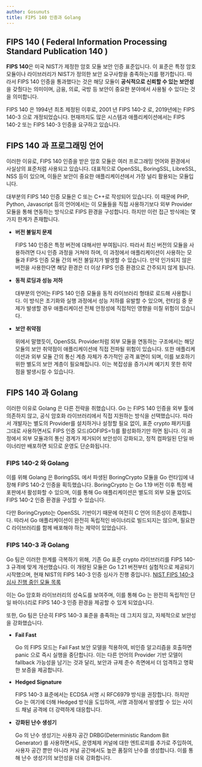 ```yaml
---
author: Gosunuts
title: FIPS 140 인증과 Golang
---
```


## FIPS 140 ( Federal Information Processing Standard Publication 140 )
**FIPS 140**은 미국 NIST가 제정한 암호 모듈 보안 인증 표준입니다. 이 표준은 특정 암호 모듈이나 라이브러리가 NIST가 정의한 보안 요구사항을 충족하는지를 평가합니다. 따라서 FIPS 140 인증을 통과했다는 것은 해당 모듈이 **공식적으로 신뢰할 수 있는 보안성**을 갖췄다는 의미이며, 금융, 의료, 국방 등 보안이 중요한 분야에서 사용될 수 있다는 것을 의미합니다.

FIPS 140 은 1994년 최초 제정된 이후로, 2001 년 FIPS 140-2 로, 2019년에는 FIPS 140-3 으로 개정되었습니다. 현재까지도 많은 시스템과 애플리케이션에서는 FIPS 140-2 또는 FIPS 140-3 인증을 요구하고 있습니다.

## FIPS 140 과 프로그래밍 언어
이러한 이유로, FIPS 140 인증을 받은 암호 모듈은 여러 프로그래밍 언어와 환경에서 사실상의 표준처럼 사용되고 있습니다. 대표적으로 OpenSSL, BoringSSL, LibreSSL, NSS 등이 있으며, 이들은 보안이 중요한 애플리케이션에서 가장 널리 활용되는 모듈입니다.

대부분의 FIPS 140 인증 모듈은 C 또는 C++로 작성되어 있습니다. 이 때문에 PHP, Python, Javascript 등의 언어에서는 이 모듈들을 직접 사용하기보다 외부 Provider 모듈을 통해 연동하는 방식으로 FIPS 환경을 구성합니다. 하지만 이런 접근 방식에는 몇 가지 한계가 존재합니다.

-   **버전 불일치 문제**

    FIPS 140 인증은 특정 버전에 대해서만 부여됩니다. 따라서 최신 버전의 모듈을 사용하려면 다시 인증 과정을 거쳐야 하며, 이 과정에서 애플리케이션이 사용하는 모듈과 FIPS 인증 모듈 간의 버전 불일치가 발생할 수 있습니다. 만약 인가되지 않은 버전을 사용한다면 해당 환경은 더 이상 FIPS 인증 환경으로 간주되지 않게 됩니다.

-  **동적 로딩과 성능 저하**

    대부분의 언어는 FIPS 140 인증 모듈을 동적 라이브러리 형태로 로드해 사용합니다. 이 방식은 초기화와 실행 과정에서 성능 저하를 유발할 수 있으며, 런타임 중 문제가 발생할 경우 애플리케이션 전체 안정성에 직접적인 영향을 미칠 위험이 있습니다.

-  **보안 취약점**

    위에서 말했듯이, OpenSSL Provider처럼 외부 모듈을 연동하는 구조에서는 해당 모듈의 보안 취약점이 애플리케이션에 직접 전파될 위험이 있습니다. 또한 애플리케이션과 외부 모듈 간의 통신 계층 자체가 추가적인 공격 표면이 되며, 이를 보호하기 위한 별도의 보안 계층이 필요해집니다. 이는 복잡성을 증가시켜 예기치 못한 취약점을 발생시킬 수 있습니다.

## FIPS 140 과 Golang
이러한 이유로 Golang 은 다른 전략을 취했습니다. Go 는 FIPS 140 인증을 외부 툴에 의존하지 않고, 공식 암호화 라이브러리에서 직접 지원하는 방식을 선택했습니다. 따라서 개발자는 별도의 Provider를 설치하거나 설정할 필요 없이, 표준 crypto 패키지를 그대로 사용하면서도 FIPS 인증 모드(GOFIPS=1)를 활성화하기만 하면 됩니다. 이 과정에서 외부 모듈과의 통신 경계가 제거되어 보안성이 강화되고, 정적 컴파일된 단일 바이너리만 배포하면 되므로 운영도 단순화됩니다.

### FIPS 140-2 와 Golang
이를 위해 Golang 은 BoringSSL 에서 파생된 BoringCrypto 모듈을 Go 런타임에 내장해 FIPS 140-2 인증을 획득했습니다. BoringCrypto 는 Go 1.19 버전 이후 특정 배포판에서 활성화할 수 있으며, 이를 통해 Go 애플리케이션은 별도의 외부 모듈 없이도 FIPS 140-2 인증 환경을 구성할 수 있습니다.

다만 BoringCrypto는 OpenSSL 기반이기 때문에 여전히 C 언어 의존성이 존재합니다. 따라서 Go 애플리케이션이 완전히 독립적인 바이너리로 빌드되지는 않으며, 필요한 C 라이브러리를 함께 배포해야 하는 제약이 있었습니다.

### FIPS 140-3 과 Golang
Go 팀은 이러한 한계를 극복하기 위해, 기존 Go 표준 crypto 라이브러리를 FIPS 140-3 규격에 맞게 개선했습니다. 이 개량된 모듈은 Go 1.21 버전부터 실험적으로 제공되기 시작했으며, 현재 NIST의 FIPS 140-3 인증 심사가 진행 중입니다.
[NIST FIPS 140-3 심사 진행 중인 모듈 목록](https://csrc.nist.gov/projects/cryptographic-module-validation-program/modules-in-process/modules-in-process-list)

이는 Go 암호화 라이브러리의 성숙도를 보여주며, 이를 통해 Go 는 완전히 독립적인 단일 바이너리로 FIPS 140-3 인증 환경을 제공할 수 있게 되었습니다.

또한, Go 팀은 단순히 FIPS 140-3 표준을 충족하는 데 그치지 않고, 자체적으로 보안성을 강화했습니다.

-   **Fail Fast**

    Go 의 FIPS 모드는 Fail Fast 보안 모델을 적용하여, 비인증 알고리즘을 호출하면 panic 으로 즉시 실행을 중단합니다. 이는 다른 언어의 Provider 기반 모델이 fallback 가능성을 남기는 것과 달리, 보안과 규제 준수 측면에서 더 엄격하고 명확한 보증을 제공합니다.

-   **Hedged Signature**

    FIPS 140-3 표준에서는 ECDSA 서명 시 RFC6979 방식을 권장합니다. 하지만 Go 는 여기에 더해 Hedged 방식을 도입하여, 서명 과정에서 발생할 수 있는 사이드 채널 공격에 더 강력하게 대응합니다.

-   **강화된 난수 생성기**

    Go 의 난수 생성기는 사용자 공간 DRBG(Deterministic Random Bit Generator) 를 사용하면서도, 운영체제 커널에 대한 엔트로피를 추가로 주입하여, 사용자 공간 뿐만 아니라 커널 공간에서도 높은 품질의 난수를 생성합니다. 이를 통해 난수 생성기의 보안성을 더욱 강화합니다.